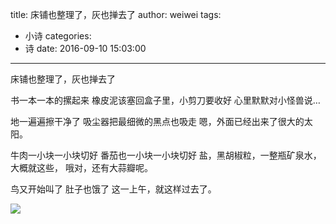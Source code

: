 title: 床铺也整理了，灰也掸去了
author: weiwei
tags:
  - 小诗
categories:
  - 诗
date: 2016-09-10 15:03:00
---
床铺也整理了，灰也掸去了

书一本一本的摞起来
橡皮泥该塞回盒子里，小剪刀要收好
心里默默对小怪兽说…

地一遍遍擦干净了
吸尘器把最细微的黑点也吸走
嗯，外面已经出来了很大的太阳。

牛肉一小块一小块切好
番茄也一小块一小块切好
盐，黑胡椒粒，一整瓶矿泉水，
大概就这些，
哦对，还有大蒜瓣呢。

鸟又开始叫了
肚子也饿了
这一上午，就这样过去了。

![](http://od9niacsj.bkt.clouddn.com/IMG_8328.jpg)